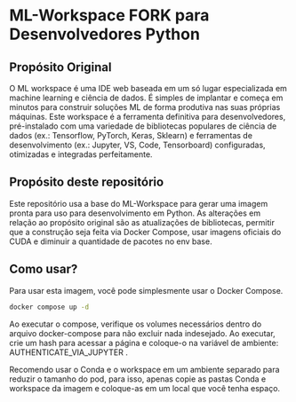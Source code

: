 # ML-Workspace FORK para Desenvolvedores Python
## Propósito Original
O ML workspace é uma IDE web baseada em um só lugar especializada em machine learning e ciência de dados. É simples de implantar e começa em minutos para construir soluções ML de forma produtiva nas suas próprias máquinas. Este workspace é a ferramenta definitiva para desenvolvedores, pré-instalado com uma variedade de bibliotecas populares de ciência de dados (ex.: Tensorflow, PyTorch, Keras, Sklearn) e ferramentas de desenvolvimento (ex.: Jupyter, VS, Code, Tensorboard) configuradas, otimizadas e integradas perfeitamente.

## Propósito deste repositório
Este repositório usa a base do ML-Workspace para gerar uma imagem pronta para uso para desenvolvimento em Python. 
As alterações em relação ao propósito original são as atualizações de bibliotecas, permitir que a construção seja feita via Docker Compose, usar imagens oficiais do CUDA e diminuir a quantidade de pacotes no env base.

## Como usar?
Para usar esta imagem, você pode simplesmente usar o Docker Compose.
```bash
docker compose up -d 
```

Ao executar o compose, verifique os volumes necessários dentro do arquivo docker-compose para não excluir nada indesejado.
Ao executar, crie um hash para acessar a página e coloque-o na variável de ambiente: AUTHENTICATE_VIA_JUPYTER .

Recomendo usar o Conda e o workspace em um ambiente separado para reduzir o tamanho do pod, para isso, apenas copie as pastas Conda e workspace da imagem e coloque-as em um local que você tenha espaço.
